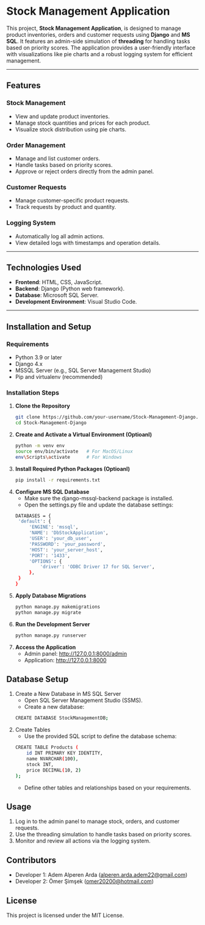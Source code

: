 # **Stock Management Application**

This project, **Stock Management Application**, is designed to manage product inventories, orders and customer requests using **Django** and **MS SQL**. It features an admin-side simulation of **threading** for handling tasks based on priority scores. The application provides a user-friendly interface with visualizations like pie charts and a robust logging system for efficient management.

---

## **Features**

### **Stock Management**
- View and update product inventories.
- Manage stock quantities and prices for each product.
- Visualize stock distribution using pie charts.

### **Order Management**
- Manage and list customer orders.
- Handle tasks based on priority scores.
- Approve or reject orders directly from the admin panel.

### **Customer Requests**
- Manage customer-specific product requests.
- Track requests by product and quantity.

### **Logging System**
- Automatically log all admin actions.
- View detailed logs with timestamps and operation details.

---

## **Technologies Used**
- **Frontend**: HTML, CSS, JavaScript.
- **Backend**: Django (Python web framework).
- **Database**: Microsoft SQL Server.
- **Development Environment**: Visual Studio Code.

---

## **Installation and Setup**

### **Requirements**
- Python 3.9 or later
- Django 4.x
- MSSQL Server (e.g., SQL Server Management Studio)
- Pip and virtualenv (recommended)

### **Installation Steps**

1. **Clone the Repository**
   ```bash
   git clone https://github.com/your-username/Stock-Management-Django.git
   cd Stock-Management-Django

2. **Create and Activate a Virtual Environment (Optioanl)** 
   ```bash
   python -m venv env
   source env/bin/activate   # For MacOS/Linux
   env\Scripts\activate      # For Windows

3. **Install Required Python Packages (Optioanl)**
   ```bash
   pip install -r requirements.txt

4. **Configure MS SQL Database**
     * Make sure the django-mssql-backend package is installed.
     * Open the settings.py file and update the database settings:
      ```bash
      DATABASES = {
       'default': {
           'ENGINE': 'mssql',
           'NAME': 'DbStockApplication',
           'USER': 'your_db_user',
           'PASSWORD': 'your_password',
           'HOST': 'your_server_host',
           'PORT': '1433',
           'OPTIONS': {
               'driver': 'ODBC Driver 17 for SQL Server',
           },
       }
   }
   
5. **Apply Database Migrations**
   ```bash
   python manage.py makemigrations
   python manage.py migrate
   
6. **Run the Development Server**
   ```bash
   python manage.py runserver

7. **Access the Application**
   * Admin panel: http://127.0.0.1:8000/admin
   * Application: http://127.0.0.1:8000
  
## Database Setup
1. Create a New Database in MS SQL Server
   * Open SQL Server Management Studio (SSMS).
   * Create a new database:
   ```bash
   CREATE DATABASE StockManagementDB;

2. Create Tables
   * Use the provided SQL script to define the database schema:
   ```bash
   CREATE TABLE Products (
       id INT PRIMARY KEY IDENTITY,
       name NVARCHAR(100),
       stock INT,
       price DECIMAL(10, 2)
   );
   ```
   * Define other tables and relationships based on your requirements.

## Usage
1. Log in to the admin panel to manage stock, orders, and customer requests.
2. Use the threading simulation to handle tasks based on priority scores.
3. Monitor and review all actions via the logging system.

## Contributors
   * Developer 1: Adem Alperen Arda (alperen.arda.adem22@gmail.com)
   * Developer 2: Ömer Şimşek (omer20200@hotmail.com)

## License
This project is licensed under the MIT License.
